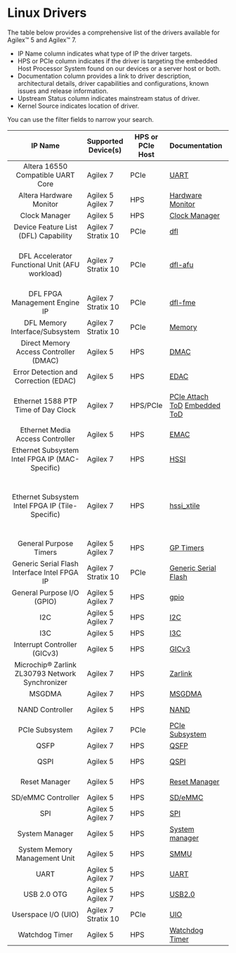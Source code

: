 # Linux Drivers

The table below provides a comprehensive list of the drivers available for Agilex™  5 and Agilex™  7.

* IP Name column indicates what type of IP the driver targets.  
* HPS or PCIe column indicates if the driver is targeting the embedded Host Processor System found on our devices or a server host or both.
* Documentation column provides a link to driver description, architectural details, driver capabilities and configurations, known issues and release information.
* Upstream Status column indicates mainstream status of driver.
* Kernel Source indicates location of driver.

You can use the filter fields to narrow your search.

| **IP Name** | Supported Device(s) |  HPS or PCIe Host | Documentation | Upstream Status | Kernel Source|
| :-------:|-----------|-----------------|:---------------|:----------:|---------------------- |
| Altera 16550 Compatible UART Core                |Agilex 7| PCIe             | <a href="https://altera-fpga.github.io/rel-25.1/linux-dfl/uart_16550/uart_16550" target="_blank">UART</a> | Yes             | <a href="https://github.com/OFS/linux-dfl/blob/master/drivers/tty/serial/8250/8250_dfl.c" target="_blank">8250_dfl</a> |
| Altera Hardware Monitor                          |Agilex 5<br>Agilex 7| HPS              | <a href="https://altera-fpga.github.io/rel-25.1/linux-embedded/drivers/hwmon/hwmon" target="_blank">Hardware Monitor</a> | No              | <a href="https://github.com/altera-fpga/linux-socfpga/tree/socfpga-6.12.11-lts/drivers/hwmon/soc64-hwmon.c" target="_blank">Hwmon driver</a> |
| Clock Manager                                    |Agilex 5| HPS              | <a href="https://altera-fpga.github.io/rel-25.1/linux-embedded/drivers/clock_manager/clock_manager" target="_blank">Clock Manager</a> | No              | <a href="https://github.com/altera-fpga/linux-socfpga/tree/socfpga-6.12.11-lts/drivers/clk/socfpga/clk-agilex5.c" target="_blank">clk_agilex5</a> |
| Device Feature List (DFL) Capability             |Agilex 7<br>Stratix 10| PCIe             | <a href="https://altera-fpga.github.io/rel-25.1/linux-dfl/dfl/dfl" target="_blank">dfl</a>    | Yes             | <a href="https://github.com/OFS/linux-dfl/blob/master/drivers/fpga/dfl.c" target="_blank">dfl</a> |
| DFL Accelerator Functional Unit (AFU workload)   |Agilex 7<br>Stratix 10| PCIe             | <a href="https://altera-fpga.github.io/rel-25.1/linux-dfl/dfl_afu/dfl_afu" target="_blank">dfl-afu</a> | Yes             | <a href="https://git.kernel.org/pub/scm/linux/kernel/git/torvalds/linux.git/tree/drivers/fpga/dfl-afu-dma-region.c?h=master" target="_blank">dfl-afu-dma-region</a> <a href="https://git.kernel.org/pub/scm/linux/kernel/git/torvalds/linux.git/tree/drivers/fpga/dfl-afu-error.c?h=master" target="_blank">dfl-afu-error</a> <a href="https://git.kernel.org/pub/scm/linux/kernel/git/torvalds/linux.git/tree/drivers/fpga/dfl-afu-region.c?h=master" target="_blank">dfl-afu-region</a> <a href="https://git.kernel.org/pub/scm/linux/kernel/git/torvalds/linux.git/tree/drivers/fpga/dfl-afu-main.c?h=master" target="_blank">dfl-afu-main</a> |
| DFL FPGA Management Engine IP                    |Agilex 7<br>Stratix 10| PCIe             | <a href="https://altera-fpga.github.io/rel-25.1/linux-dfl/dfl_fme/dfl_fme" target="_blank">dfl-fme</a> | Yes             | <a href="https://git.kernel.org/pub/scm/linux/kernel/git/stable/linux.git/tree/drivers/fpga/fpga-mgr.c" target="_blank">dfl-fme-mgr</a>   <a href="https://git.kernel.org/pub/scm/linux/kernel/git/stable/linux.git/tree/drivers/fpga/dfl-fme-br.c" target="_blank">dfl-fme-br</a> <a href="https://git.kernel.org/pub/scm/linux/kernel/git/stable/linux.git/tree/drivers/fpga/dfl-fme-region.c" target="_blank">dfl-fme-region</a> |
| DFL Memory Interface/Subsystem                   |Agilex 7<br>Stratix 10| PCIe             | <a href="https://altera-fpga.github.io/rel-25.1/linux-dfl/dfl_emif/dfl_emif" target="_blank">Memory</a> | Yes             | <a href="https://git.kernel.org/pub/scm/linux/kernel/git/torvalds/linux.git/tree/drivers/memory/dfl-emif.c?h=master" target="_blank">dfl-emif</a> |
| Direct Memory Access Controller (DMAC)           |Agilex 5| HPS              | <a href="hhttps://altera-fpga.github.io/rel-25.1/linux-embedded/drivers/dma/dma" target="_blank">DMAC</a> | Yes             | <a href="https://github.com/altera-fpga/linux-socfpga/tree/socfpga-6.12.11-lts/drivers/dma/dw-axi-dmac/dw-axi-dmac-platform.c" target="_blank">dmac</a> |
| Error Detection and Correction (EDAC)            |Agilex 5| HPS              | <a href="https://altera-fpga.github.io/rel-25.1/linux-embedded/drivers/edac/edac" target="_blank">EDAC</a> | Yes             | <a href="https://github.com/altera-fpga/linux-socfpga/tree/socfpga-6.12.11-lts/drivers/edac/altera_edac.c" target="_blank">altera_edac</a> |
| Ethernet 1588 PTP Time of Day Clock              |Agilex 7| HPS/PCIe         | <a href="https://altera-fpga.github.io/rel-25.1/linux-dfl/ptp_dfl_tod/ptp_dfl_tod" target="_blank">PCIe Attach ToD</a>   <a href="https://altera-fpga.github.io/rel-25.1/linux-embedded/ptp_tod/ptp_emb_tod" target="_blank">Embedded ToD</a> | Yes             | <a href="https://github.com/OFS/linux-dfl/blob/master/drivers/ptp/ptp_dfl_tod.c" target="_blank">ToD PCIe-Attach driver</a>   <a href="https://github.com/altera-fpga/linux-socfpga/blob/socfpga-6.12.11-lts/drivers/net/ethernet/altera/intel_fpga_tod.c" target="_blank">ToD Embedded driver</a> |
| Ethernet Media Access Controller                 |Agilex 5| HPS              | <a href="https://altera-fpga.github.io/rel-25.1/linux-embedded/drivers/emac/emac" target="_blank">EMAC</a> | No              | <a href="https://github.com/altera-fpga/linux-socfpga/tree/socfpga-6.12.11-lts/drivers/net/ethernet/stmicro/stmmac/dwxgmac2_core.c" target="_blank">dwxgmac2_core</a> |
| Ethernet Subsystem Intel FPGA IP (MAC-Specific)  |Agilex 7| HPS              | <a href="https://altera-fpga.github.io/rel-25.1/linux-embedded/drivers/hssi/hssi" target="_blank">HSSI</a> | No              | <a href="https://github.com/altera-opensource/linux-socfpga/blob/socfpga-5.15.90-lts-ftile-1588ptp/drivers/net/ethernet/altera/intel_fpga_hssiss.c" target="_blank">intel_fpga_hssiss</a> |
| Ethernet Subsystem Intel FPGA IP (Tile-Specific) |Agilex 7| HPS              | <a href="https://altera-fpga.github.io/rel-25.1/linux-embedded/drivers/hssi_xtile/hssi_xtile" target="_blank">hssi_xtile</a> | No              | <a href="https://github.com/altera-opensource/linux-socfpga/blob/socfpga-5.15.90-lts-ftile-1588ptp/drivers/net/ethernet/altera/intel_fpga_eth_main.c" target="_blank">eth_main</a>   <a href="https://github.com/altera-opensource/linux-socfpga/blob/socfpga-5.15.90-lts-ftile-1588ptp/drivers/net/ethernet/altera/intel_fpga_etile_fec.c" target="_blank">etile_fec</a>   <a href="https://github.com/altera-opensource/linux-socfpga/blob/socfpga-5.15.90-lts-ftile-1588ptp/drivers/net/ethernet/altera/intel_fpga_etile_driver.c" target="_blank">etile_driver</a>   <a href="https://github.com/altera-opensource/linux-socfpga/blob/socfpga-5.15.90-lts-ftile-1588ptp/drivers/net/ethernet/altera/intel_fpga_hssi_etile_ethtool.c" target="_blank">etile_ethtool</a>   <a href="https://github.com/altera-opensource/linux-socfpga/blob/socfpga-5.15.90-lts-ftile-1588ptp/drivers/net/ethernet/altera/intel_fpga_hssi_ftile_ethtool.c" target="_blank">ftile_ethtool</a>   <a href="https://github.com/altera-opensource/linux-socfpga/blob/socfpga-5.15.90-lts-ftile-1588ptp/drivers/net/ethernet/altera/intel_fpga_hssi_ftile_fec.c" target="_blank">ftile_fec</a>   <a href="https://github.com/altera-opensource/linux-socfpga/blob/socfpga-5.15.90-lts-ftile-1588ptp/drivers/net/ethernet/altera/intel_fpga_ftile_driver.c" target="_blank">ftile_driver</a> |
| General Purpose Timers                           |Agilex 5<br>Agilex 7| HPS              | <a href="https://altera-fpga.github.io/rel-25.1/linux-embedded/drivers/apb_timers/apb_timers" target="_blank">GP Timers</a> | Yes             | <a href="https://github.com/altera-fpga/linux-socfpga/tree/socfpga-6.12.11-lts/drivers/clocksource/dw_apb_timer.c" target="_blank">dw_apb_timer</a> |
| Generic Serial Flash Interface Intel FPGA IP     |Agilex 7<br>Stratix 10| PCIe             | <a href="https://altera-fpga.github.io/rel-25.1/linux-dfl/spi_altera_dfl/spi_altera_dfl" target="_blank">Generic Serial Flash</a> | Yes             | <a href="https://git.kernel.org/pub/scm/linux/kernel/git/torvalds/linux.git/tree/drivers/spi/" target="_blank">spi</a> |
| General Purpose I/O (GPIO)                       |Agilex 5<br>Agilex 7| HPS              | <a href="https://altera-fpga.github.io/rel-25.1/linux-embedded/drivers/gpio/gpio" target="_blank">gpio</a> | Yes             | <a href="https://github.com/altera-fpga/linux-socfpga/tree/socfpga-6.12.11-lts/drivers/gpio/gpio-dwapb.c?h=master" target="_blank">gpio-dwapb</a> |
| I2C                                              |Agilex 5<br>Agilex 7| HPS              | <a href="https://altera-fpga.github.io/rel-25.1/linux-embedded/drivers/i2c/i2c" target="_blank">I2C</a> | Yes             | <a href="https://github.com/altera-fpga/linux-socfpga/tree/socfpga-6.12.11-lts/drivers/drivers/i2c/busses/i2c-designware-platdrv.c" target="_blank">I2c driver</a> |
| I3C                                              |Agilex 5| HPS              | <a href="https://altera-fpga.github.io/rel-25.1/linux-embedded/drivers/i3c/i3c" target="_blank">I3C</a> | Yes             | <a href="https://git.kernel.org/pub/scm/linux/kernel/git/torvalds/linux.git/tree/drivers/i3c/master/dw-i3c-master.c" target="_blank">I3c driver</a> |
| Interrupt Controller (GICv3)                     |Agilex 5| HPS              | <a href="https://altera-fpga.github.io/rel-25.1/linux-embedded/drivers/interrupt_controller_GICv3/irq_gic_v3" target="_blank">GICv3</a> | Yes             | <a href="https://github.com/altera-fpga/linux-socfpga/tree/socfpga-6.12.11-lts/drivers/irqchip/irq-gic-v3.c" target="_blank">GICv3 driver</a> |
| Microchip® Zarlink ZL30793 Network Synchronizer  |Agilex 7| HPS              | <a href="https://altera-fpga.github.io/rel-25.1/linux-embedded/zarlink_clock_synchronizer/zarlink_clock_synchronizer" target="_blank">Zarlink</a> | No              | <a href="https://github.com/altera-opensource/linux-socfpga/tree/socfpga-5.15.90-lts-ftile-1588ptp/drivers/net/ethernet/altera" target="_blank">Zarlink driver</a> |
| MSGDMA                                           |Agilex 7| HPS              | <a href="https://altera-fpga.github.io/rel-25.1/linux-embedded/drivers/msgdma/msgdma" target="_blank">MSGDMA</a> | No              | <a href="https://github.com/altera-fpga/linux-socfpga/tree/socfpga-6.12.11-lts/drivers/dma/altera-msgdma.c" target="_blank">MSGDMA driver</a> |
| NAND Controller                                  |Agilex 5| HPS              | <a href="https://altera-fpga.github.io/rel-25.1/linux-embedded/drivers/nand/nand" target="_blank">NAND</a> | Yes             | <a href="https://github.com/altera-fpga/linux-socfpga/tree/socfpga-6.12.11-lts/drivers/mtd/nand/raw/cadence-nand-controller.c" target="_blank">cadence-nand-controller</a> |
| PCIe Subsystem                                   |Agilex 7| PCIe             | <a href="https://altera-fpga.github.io/rel-25.1/linux-dfl/dfl_pci/dfl_pci" target="_blank">PCIe Subsystem</a> | Yes             | <a href="https://git.kernel.org/pub/scm/linux/kernel/git/torvalds/linux.git/tree/drivers/fpga/dfl-pci.c?h=master" target="_blank">dfl-pcie</a> |
| QSFP                                             |Agilex 7| HPS              | <a href="https://altera-fpga.github.io/rel-25.1/linux-embedded/drivers/qsfp/qsfp" target="_blank">QSFP</a> | No              | <a href="https://github.com/altera-fpga/linux-socfpga/blob/socfpga-5.15.90-lts-ftile-1588ptp/drivers/net/phy/qsfp.c" target="_blank">qsfp</a> |
| QSPI                                             |Agilex 5| HPS              | <a href="https://altera-fpga.github.io/rel-25.1/linux-embedded/drivers/qspi/qspi" target="_blank">QSPI</a> | No              | <a href="https://github.com/altera-fpga/linux-socfpga/tree/socfpga-6.12.11-lts/drivers/spi/spi-cadence-quadspi.c" target="_blank">spi-cadence-quadspi</a> |
| Reset Manager                                    |Agilex 5| HPS              | <a href="https://altera-fpga.github.io/rel-25.1/linux-embedded/drivers/reset_manager/reset_manager" target="_blank">Reset Manager</a> | No              | <a href="https://github.com/altera-fpga/linux-socfpga/blob/socfpga-6.12.11-lts/drivers/reset/reset-simple.c" target="_blank">Reset Manager driver</a> |
| SD/eMMC Controller                               |Agilex 5| HPS              | <a href="https://altera-fpga.github.io/rel-25.1/linux-embedded/drivers/sd-emmc/sd-emmc" target="_blank">SD/eMMC</a> | Yes             | <a href="https://github.com/altera-fpga/linux-socfpga/blob/socfpga-6.12.11-lts/drivers/mmc/host/sdhci-cadence.c" target="_blank">SD/eMMC driver</a> |
| SPI                                              |Agilex 5<br>Agilex 7| HPS              | <a href="https://altera-fpga.github.io/rel-25.1/linux-embedded/drivers/spi/spi" target="_blank">SPI</a> | Yes             | <a href="https://github.com/altera-fpga/linux-socfpga/blob/socfpga-6.12.11-lts/drivers/spi/spi-dw-mmio.c" target="_blank">SPI driver</a> |
| System Manager                                   |Agilex 5| HPS              | <a href="https://altera-fpga.github.io/rel-25.1/linux-embedded/drivers/system_manager/system_manager" target="_blank">System manager</a> | Yes             | <a href="https://github.com/altera-fpga/linux-socfpga/blob/socfpga-6.12.11-lts/drivers/mfd/altera-sysmgr.c" target="_blank">sysmgr</a> |
| System Memory Management Unit                    |Agilex 5| HPS              | <a href="https://altera-fpga.github.io/rel-25.1/linux-embedded/drivers/smmu/smmu" target="_blank">SMMU</a> | Yes             | <a href="https://github.com/altera-fpga/linux-socfpga/blob/socfpga-6.12.11-lts/drivers/iommu/arm/arm-smmu-v3" target="_blank">SMMU driver</a> |
| UART                                             |Agilex 5<br>Agilex 7| HPS              | <a href="https://altera-fpga.github.io/rel-25.1/linux-embedded/drivers/uart/uart" target="_blank">UART</a> | Yes             | <a href="https://github.com/altera-fpga/linux-socfpga/blob/socfpga-6.12.11-lts/drivers/tty/serial/8250/8250_dw.c" target="_blank">UART driver</a> |
| USB 2.0 OTG                                      |Agilex 5<br>Agilex 7| HPS              | <a href="https://altera-fpga.github.io/rel-25.1/linux-embedded/drivers/usb2_0_otg/usb_2_0_otg" target="_blank">USB2.0</a> | Yes             | <a href="https://github.com/altera-fpga/linux-socfpga/blob/socfpga-6.12.11-lts/drivers/usb/dwc2" target="_blank">USB 2.0 driver</a> |
| Userspace I/O (UIO)                              |Agilex 7<br>Stratix 10| PCIe             | <a href="https://altera-fpga.github.io/rel-25.1/linux-dfl/uio_dfl/uio_dfl" target="_blank">UIO</a> | Yes             | <a href="https://git.kernel.org/pub/scm/linux/kernel/git/torvalds/linux.git/tree/drivers/uio/uio_dfl.c" target="_blank">UIO driver</a> |
| Watchdog Timer                                   |Agilex 5| HPS              | <a href="https://altera-fpga.github.io/rel-25.1/linux-embedded/drivers/watchdog_timers/watchdog_timers" target="_blank">Watchdog Timer</a> | Yes             | <a href="https://github.com/altera-fpga/linux-socfpga/blob/socfpga-6.12.11-lts/drivers/watchdog/dw_wdt.c" target="_blank">dw_wdt</a> |

